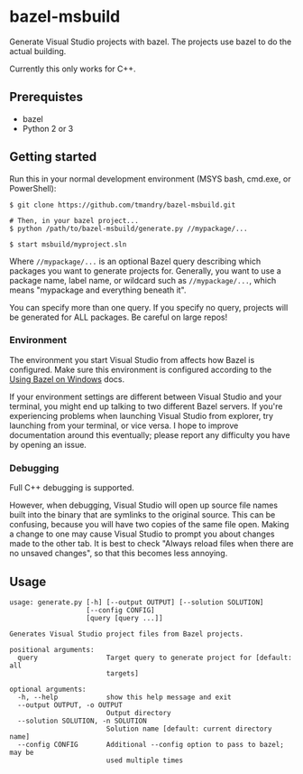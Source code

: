 # bazel-msbuild

Generate Visual Studio projects with bazel. The projects use bazel to do the actual building.

Currently this only works for C++.

## Prerequistes
- bazel
- Python 2 or 3

## Getting started

Run this in your normal development environment (MSYS bash, cmd.exe, or PowerShell):
```
$ git clone https://github.com/tmandry/bazel-msbuild.git

# Then, in your bazel project...
$ python /path/to/bazel-msbuild/generate.py //mypackage/...

$ start msbuild/myproject.sln
```
Where `//mypackage/...` is an optional Bazel query describing which packages you want to generate projects for. Generally, you want to use a package name, label name, or wildcard such as `//mypackage/...`, which means "mypackage and everything beneath it".

You can specify more than one query. If you specify no query, projects will be generated for ALL packages. Be careful on large repos!

### Environment
The environment you start Visual Studio from affects how Bazel is configured. Make sure this environment is configured according to the [Using Bazel on Windows](https://docs.bazel.build/versions/master/windows.html) docs.

If your environment settings are different between Visual Studio and your terminal, you might end up talking to two different Bazel servers. If you're experiencing problems when launching Visual Studio from explorer, try launching from your terminal, or vice versa.
I hope to improve documentation around this eventually; please report any difficulty you have by opening an issue.

### Debugging

Full C++ debugging is supported.

However, when debugging, Visual Studio will open up source file names built into the binary that are symlinks to the original source. This can be confusing, because you will have two copies of the same file open. Making a change to one may cause Visual Studio to prompt you about changes made to the other tab. It is best to check "Always reload files when there are no unsaved changes", so that this becomes less annoying.

## Usage
```
usage: generate.py [-h] [--output OUTPUT] [--solution SOLUTION]
                   [--config CONFIG]
                   [query [query ...]]

Generates Visual Studio project files from Bazel projects.

positional arguments:
  query                 Target query to generate project for [default: all
                        targets]

optional arguments:
  -h, --help            show this help message and exit
  --output OUTPUT, -o OUTPUT
                        Output directory
  --solution SOLUTION, -n SOLUTION
                        Solution name [default: current directory name]
  --config CONFIG       Additional --config option to pass to bazel; may be
                        used multiple times
```
